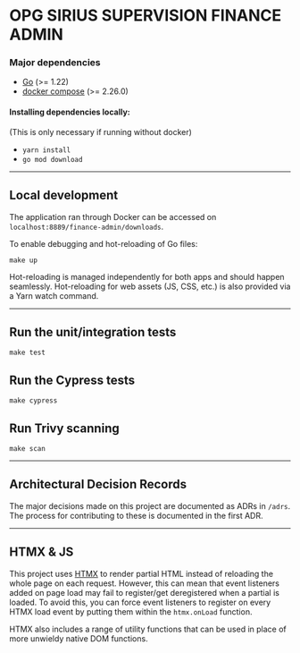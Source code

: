 # OPG SIRIUS SUPERVISION FINANCE ADMIN

### Major dependencies

- [Go](https://golang.org/) (>= 1.22)
- [docker compose](https://docs.docker.com/compose/install/) (>= 2.26.0)

#### Installing dependencies locally:
(This is only necessary if running without docker)

- `yarn install`
- `go mod download`
---

## Local development

The application ran through Docker can be accessed on `localhost:8889/finance-admin/downloads`.

To enable debugging and hot-reloading of Go files:

`make up`

Hot-reloading is managed independently for both apps and should happen seamlessly. Hot-reloading for web assets (JS, CSS, etc.)
is also provided via a Yarn watch command.

-----
## Run the unit/integration tests

`make test`

## Run the Cypress tests

`make cypress`

## Run Trivy scanning

`make scan`

-----
## Architectural Decision Records

The major decisions made on this project are documented as ADRs in `/adrs`. The process for contributing to these is documented
in the first ADR.

-----
## HTMX & JS

This project uses [HTMX](https://htmx.org/) to render partial HTML instead of reloading the whole page on each request. However, this can 
mean that event listeners added on page load may fail to register/get deregistered when a partial is loaded. To avoid this,
you can force event listeners to register on every HTMX load event by putting them within the `htmx.onLoad` function.

HTMX also includes a range of utility functions that can be used in place of more unwieldy native DOM functions.
